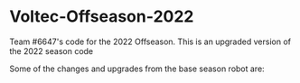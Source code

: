 # Voltec-Offseason-2022
Team #6647's code for the 2022 Offseason. This is an upgraded version of the 2022 season code

Some of the changes and upgrades from the base season robot are: 
   
